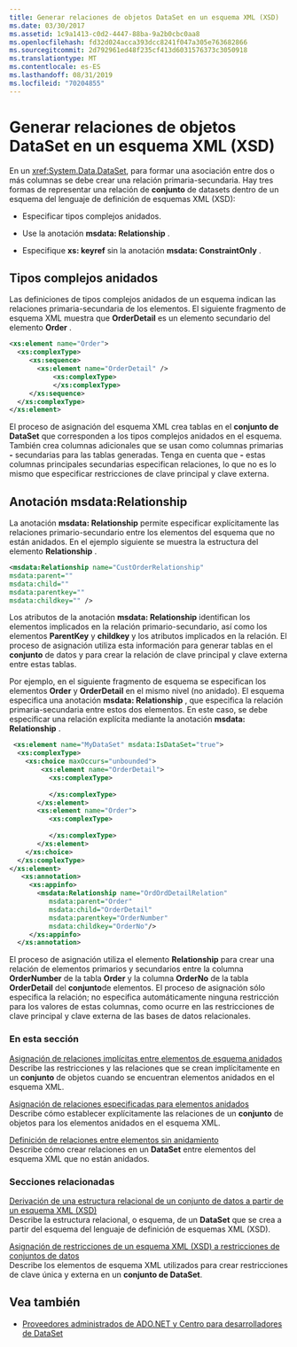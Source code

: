 ```yaml
---
title: Generar relaciones de objetos DataSet en un esquema XML (XSD)
ms.date: 03/30/2017
ms.assetid: 1c9a1413-c0d2-4447-88ba-9a2b0cbc0aa8
ms.openlocfilehash: fd32d024acca393dcc8241f047a305e763682866
ms.sourcegitcommit: 2d792961ed48f235cf413d6031576373c3050918
ms.translationtype: MT
ms.contentlocale: es-ES
ms.lasthandoff: 08/31/2019
ms.locfileid: "70204855"
---
```

# <a name="generating-dataset-relations-from-xml-schema-xsd"></a>Generar relaciones de objetos DataSet en un esquema XML (XSD)
En un <xref:System.Data.DataSet>, para formar una asociación entre dos o más columnas se debe crear una relación primaria-secundaria. Hay tres formas de representar una relación de **conjunto** de datasets dentro de un esquema del lenguaje de definición de esquemas XML (XSD):  
  
- Especificar tipos complejos anidados.  
  
- Use la anotación **msdata: Relationship** .  
  
- Especifique **xs: keyref** sin la anotación **msdata: ConstraintOnly** .  
  
## <a name="nested-complex-types"></a>Tipos complejos anidados  
 Las definiciones de tipos complejos anidados de un esquema indican las relaciones primaria-secundaria de los elementos. El siguiente fragmento de esquema XML muestra que **OrderDetail** es un elemento secundario del elemento **Order** .  
  
```xml  
<xs:element name="Order">  
  <xs:complexType>  
     <xs:sequence>          
       <xs:element name="OrderDetail" />  
           <xs:complexType>               
           </xs:complexType>  
     </xs:sequence>  
  </xs:complexType>  
</xs:element>  
```  
  
 El proceso de asignación del esquema XML crea tablas en el **conjunto de DataSet** que corresponden a los tipos complejos anidados en el esquema. También crea columnas adicionales que se usan como columnas primarias **-** secundarias para las tablas generadas. Tenga en cuenta que **-** estas columnas principales secundarias especifican relaciones, lo que no es lo mismo que especificar restricciones de clave principal y clave externa.  
  
## <a name="msdatarelationship-annotation"></a>Anotación msdata:Relationship  
 La anotación **msdata: Relationship** permite especificar explícitamente las relaciones primario-secundario entre los elementos del esquema que no están anidados. En el ejemplo siguiente se muestra la estructura del elemento **Relationship** .  
  
```xml  
<msdata:Relationship name="CustOrderRelationship"    
msdata:parent=""    
msdata:child=""    
msdata:parentkey=""    
msdata:childkey="" />  
```  
  
 Los atributos de la anotación **msdata: Relationship** identifican los elementos implicados en la relación primario-secundario, así como los elementos **ParentKey** y **childkey** y los atributos implicados en la relación. El proceso de asignación utiliza esta información para generar tablas en el **conjunto** de datos y para crear la relación de clave principal y clave externa entre estas tablas.  
  
 Por ejemplo, en el siguiente fragmento de esquema se especifican los elementos **Order** y **OrderDetail** en el mismo nivel (no anidado). El esquema especifica una anotación **msdata: Relationship** , que especifica la relación primaria-secundaria entre estos dos elementos. En este caso, se debe especificar una relación explícita mediante la anotación **msdata: Relationship** .  
  
```xml  
 <xs:element name="MyDataSet" msdata:IsDataSet="true">  
  <xs:complexType>  
    <xs:choice maxOccurs="unbounded">  
        <xs:element name="OrderDetail">  
          <xs:complexType>  
  
          </xs:complexType>  
       </xs:element>  
       <xs:element name="Order">  
          <xs:complexType>  
  
          </xs:complexType>  
       </xs:element>  
    </xs:choice>  
  </xs:complexType>  
</xs:element>  
   <xs:annotation>  
     <xs:appinfo>  
       <msdata:Relationship name="OrdOrdDetailRelation"  
          msdata:parent="Order"  
          msdata:child="OrderDetail"   
          msdata:parentkey="OrderNumber"  
          msdata:childkey="OrderNo"/>  
     </xs:appinfo>  
  </xs:annotation>  
```  
  
 El proceso de asignación utiliza el elemento **Relationship** para crear una relación de elementos primarios y secundarios entre la columna **OrderNumber** de la tabla **Order** y la columna **OrderNo** de la tabla **OrderDetail** del **conjunto**de elementos. El proceso de asignación sólo especifica la relación; no especifica automáticamente ninguna restricción para los valores de estas columnas, como ocurre en las restricciones de clave principal y clave externa de las bases de datos relacionales.  
  
### <a name="in-this-section"></a>En esta sección  
 [Asignación de relaciones implícitas entre elementos de esquema anidados](map-implicit-relations-between-nested-schema-elements.md)  
 Describe las restricciones y las relaciones que se crean implícitamente en un **conjunto** de objetos cuando se encuentran elementos anidados en el esquema XML.  
  
 [Asignación de relaciones especificadas para elementos anidados](map-relations-specified-for-nested-elements.md)  
 Describe cómo establecer explícitamente las relaciones de un **conjunto** de objetos para los elementos anidados en el esquema XML.  
  
 [Definición de relaciones entre elementos sin anidamiento](specify-relations-between-elements-with-no-nesting.md)  
 Describe cómo crear relaciones en un **DataSet** entre elementos del esquema XML que no están anidados.  
  
### <a name="related-sections"></a>Secciones relacionadas  
 [Derivación de una estructura relacional de un conjunto de datos a partir de un esquema XML (XSD)](deriving-dataset-relational-structure-from-xml-schema-xsd.md)  
 Describe la estructura relacional, o esquema, de un **DataSet** que se crea a partir del esquema del lenguaje de definición de esquemas XML (XSD).  
  
 [Asignación de restricciones de un esquema XML (XSD) a restricciones de conjuntos de datos](mapping-xml-schema-xsd-constraints-to-dataset-constraints.md)  
 Describe los elementos de esquema XML utilizados para crear restricciones de clave única y externa en un **conjunto de DataSet**.  
  
## <a name="see-also"></a>Vea también

- [Proveedores administrados de ADO.NET y Centro para desarrolladores de DataSet](https://go.microsoft.com/fwlink/?LinkId=217917)
